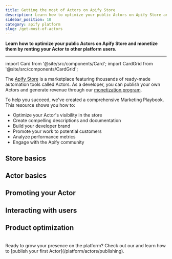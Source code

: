 ```yaml
---
title: Getting the most of Actors on Apify Store
description: Learn how to optimize your public Actors on Apify Store and monetize them by renting your Actor to other platform users.
sidebar_position: 10
category: apify platform
slug: /get-most-of-actors
---
```


**Learn how to optimize your public Actors on Apify Store and monetize them by renting your Actor to other platform users.**

---

import Card from '@site/src/components/Card';
import CardGrid from '@site/src/components/CardGrid';

The [Apify Store](https://apify.com/store) is a marketplace featuring thousands of ready-made automation tools called Actors. As a developer, you can publish your own Actors and generate revenue through our [monetization program](https://apify.com/partners/actor-developers).

To help you succeed, we've created a comprehensive Marketing Playbook. This resource shows you how to:

- Optimize your Actor's visibility in the store
- Create compelling descriptions and documentation
- Build your developer brand
- Promote your work to potential customers
- Analyze performance metrics
- Engage with the Apify community

## Store basics

<CardGrid>
    <Card
        title="How Apify Store works"
        desc=""
        to="/academy/get-most-of-actors/store-basics/how-store-works"
        smallImage
    />
    <Card
        title="How to build Actors"
        desc=""
        to="/academy/get-most-of-actors/store-basics/how-to-buiild-actors"
        smallImage
    />
    <Card
        title="How Actor monetization works"
        desc=""
        to="/academy/get-most-of-actors/store-basics/how-actor-monetization-works"
        smallImage
    />
    <Card
        title="Ideas page and its use"
        desc=""
        to="/academy/get-most-of-actors/store-basics/ideas-page"
        smallImage
    />
    <Card
        title="Actor success stories"
        desc=""
        to="/academy/get-most-of-actors/store-basics/actor-succes-stories"
        smallImage
    />
</CardGrid>

## Actor basics

<CardGrid>
    <Card
        title="Naming your Actor"
        desc=""
        to="/academy/get-most-of-actors/actor-basics/name-your-actor"
        smallImage
    />
    <Card
        title="Importance of Actor URL"
        desc=""
        to="/academy/get-most-of-actors/actor-basics/importance-of-actor-url"
        smallImage
    />
    <Card
        title="Actor description and SEO description"
        desc=""
        to="/academy/get-most-of-actors/actor-basics/actor-description"
        smallImage
    />
    <Card
        title="How to create an Actor README"
        desc=""
        to="/academy/get-most-of-actors/actor-basics/how-to-create-an-actor-readme"
        smallImage
    />
    <Card
        title="Actors and emojis"
        desc=""
        to="/academy/get-most-of-actors/actor-basics/actors-and-emojis"
        smallImage
    />
</CardGrid>

## Promoting your Actor

<CardGrid>
    <Card
        title="SEO"
        desc=""
        to="/academy/get-most-of-actors/promote-your-actor/seo"
        smallImage
    />
    <Card
        title="Social media"
        desc=""
        to="/academy/get-most-of-actors/promote-your-actor/social-media"
        smallImage
    />
    <Card
        title="Parasite SEO"
        desc=""
        to="/academy/get-most-of-actors/promote-your-actor/parasite-seo"
        smallImage
    />
    <Card
        title="Product Hunt"
        desc=""
        to="/academy/get-most-of-actors/promote-your-actor/product-hunt"
        smallImage
    />
    <Card
        title="Blogs and blog resources"
        desc=""
        to="/academy/get-most-of-actors/promote-your-actor/blogs-and-blog-resources"
        smallImage
    />
    <Card
        title="Video tutorials"
        desc=""
        to="/academy/get-most-of-actors/promote-your-actor/video-tutorials"
        smallImage
    />
    <Card
        title="Webinars"
        desc=""
        to="/academy/get-most-of-actors/promote-your-actor/webinars"
        smallImage
    />
</CardGrid>

## Interacting with users

<CardGrid>
    <Card
        title="Emails to Actor users"
        desc=""
        to="/academy/get-most-of-actors/interact-with-users/emails-to-actor-users"
        smallImage
    />
    <Card
        title="Issues tab"
        desc=""
        to="/academy/get-most-of-actors/interact-with-users/issues-tab"
        smallImage
    />
    <Card
        title="Your Store bio"
        desc=""
        to="/academy/get-most-of-actors/interact-with-users/your-store-bio"
        smallImage
    />
</CardGrid>

## Product optimization

<CardGrid>
    <Card
        title="How to create a great input schema"
        desc=""
        to="/academy/get-most-of-actors/product-optimization/how-to-great-a-great-input-schema"
        smallImage
    />
    <Card
        title="Actor bundles"
        desc=""
        to="/academy/get-most-of-actors/product-optimization/actor-bundles"
        smallImage
    />
</CardGrid>
<br/>
Ready to grow your presence on the platform? Check out our  and learn how to [publish your first Actor](/platform/actors/publishing).
